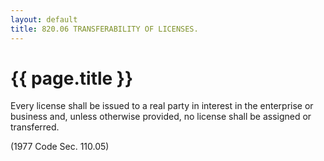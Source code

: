 ```yaml
---
layout: default 
title: 820.06 TRANSFERABILITY OF LICENSES.
---
```


{{ page.title }}
================

Every license shall be issued to a real party in interest in the
enterprise or business and, unless otherwise provided, no license shall
be assigned or transferred.

(1977 Code Sec. 110.05)
